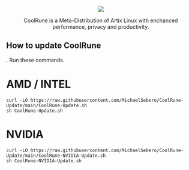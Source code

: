 <p align="center">
	<img src="https://i.postimg.cc/VLTRqVvW/logo.png" />
                                                                                                                                      
<p align="center">
	 CoolRune is a Meta-Distribution of Artix Linux with enchanced performance, privacy and productivity.
	 
## How to update CoolRune

. Run these commands.

# AMD / INTEL
```
curl -LO https://raw.githubusercontent.com/MichaelSebero/CoolRune-Update/main/CoolRune-Update.sh
sh CoolRune-Update.sh
```
# NVIDIA
```
curl -LO https://raw.githubusercontent.com/MichaelSebero/CoolRune-Update/main/CoolRune-NVIDIA-Update.sh
sh CoolRune-NVIDIA-Update.sh
```
